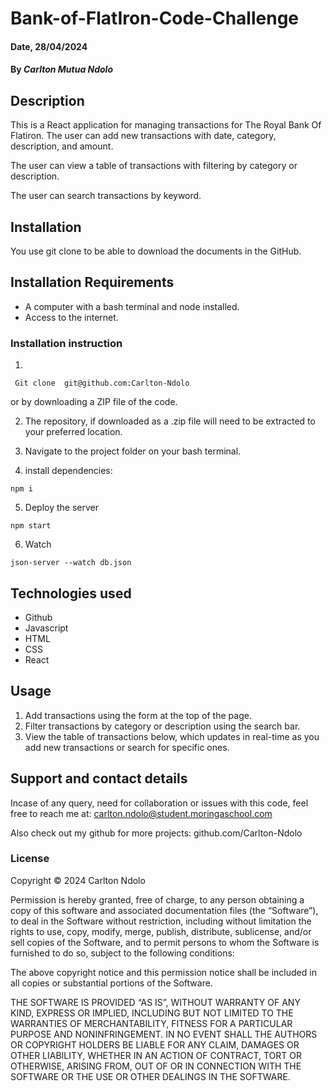 # Bank-of-FlatIron-Code-Challenge

#### Date, 28/04/2024

#### By *Carlton Mutua Ndolo*

## Description

This is a React application for managing transactions for The Royal Bank Of Flatiron. The user can add new transactions with date, category, description, and amount.

The user can view a table of transactions with filtering by category or description.

The user can search transactions by keyword.



## Installation

You use git clone to be able to download the documents in the GitHub.

## Installation Requirements

- A computer with a bash terminal and node installed.
- Access to the internet.

### Installation instruction

1.
```
 Git clone  git@github.com:Carlton-Ndolo

```
or by downloading a ZIP file of the code.

2. The repository, if downloaded as a .zip file will need to be extracted to your preferred location.

3. Navigate to the project folder on your bash terminal.

4. install dependencies:
```
npm i
```

5. Deploy the server
```
npm start
```
6. Watch 

```
json-server --watch db.json
```




## Technologies used

- Github
- Javascript
- HTML
- CSS
- React

## Usage

1. Add transactions using the form at the top of the page.
2. Filter transactions by category or description using the search bar.
3. View the table of transactions below, which updates in real-time as you add new transactions or search for specific ones.

## Support and contact details

Incase of any query, need for collaboration or issues with this code, feel free to reach me at: carlton.ndolo@student.moringaschool.com

Also check out my github for more projects:
github.com/Carlton-Ndolo

### License

Copyright © 2024 Carlton Ndolo

Permission is hereby granted, free of charge, to any person obtaining a copy of this software and associated documentation files (the “Software”), to deal in the Software without restriction, including without limitation the rights to use, copy, modify, merge, publish, distribute, sublicense, and/or sell copies of the Software, and to permit persons to whom the Software is furnished to do so, subject to the following conditions:

The above copyright notice and this permission notice shall be included in all copies or substantial portions of the Software.

THE SOFTWARE IS PROVIDED “AS IS”, WITHOUT WARRANTY OF ANY KIND, EXPRESS OR IMPLIED, INCLUDING BUT NOT LIMITED TO THE WARRANTIES OF MERCHANTABILITY, FITNESS FOR A PARTICULAR PURPOSE AND NONINFRINGEMENT. IN NO EVENT SHALL THE AUTHORS OR COPYRIGHT HOLDERS BE LIABLE FOR ANY CLAIM, DAMAGES OR OTHER LIABILITY, WHETHER IN AN ACTION OF CONTRACT, TORT OR OTHERWISE, ARISING FROM, OUT OF OR IN CONNECTION WITH THE SOFTWARE OR THE USE OR OTHER DEALINGS IN THE SOFTWARE.